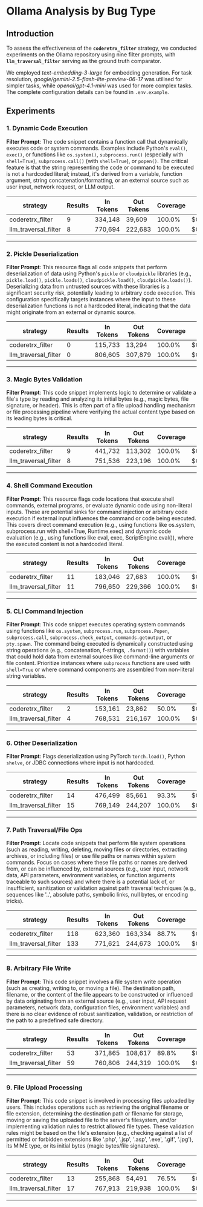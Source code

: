 # Ollama Analysis by Bug Type

## Introduction

To assess the effectiveness of the **`coderetrx_filter`** strategy, we conducted experiments on the Ollama repository using nine filter prompts, with **`llm_traversal_filter`** serving as the ground truth comparator.

We employed *text-embedding-3-large* for embedding generation. For task resolution, *google/gemini-2.5-flash-lite-preview-06-17* was utilised for simpler tasks, while *openai/gpt-4.1-mini* was used for more complex tasks. The complete configuration details can be found in `.env.example`.

## Experiments

### 1. Dynamic Code Execution

**Filter Prompt**: The code snippet contains a function call that dynamically executes code or system commands. Examples include Python's `eval()`, `exec()`, or functions like `os.system()`, `subprocess.run()` (especially with `shell=True`), `subprocess.call()` (with `shell=True`), or `popen()`. The critical feature is that the string representing the code or command to be executed is not a hardcoded literal; instead, it's derived from a variable, function argument, string concatenation/formatting, or an external source such as user input, network request, or LLM output.

| strategy             | Results | In Tokens | Out Tokens | Coverage | Cost    | Cost Ratio |
| -------------------- | ------- | --------- | ---------- | -------- | ------- | ---------- |
| coderetrx_filter      | 9       | 334,148   | 39,609     | 100.0%   | $0.1970 | 0.30       |
| llm_traversal_filter | 8       | 770,694   | 222,683    | 100.0%   | $0.6646 | 1          |

------

### 2. Pickle Deserialization

**Filter Prompt**: This resource flags all code snippets that perform deserialization of data using Python's `pickle` or `cloudpickle` libraries (e.g., `pickle.load()`, `pickle.loads()`, `cloudpickle.load()`, `cloudpickle.loads()`). Deserializing data from untrusted sources with these libraries is a significant security risk, potentially leading to arbitrary code execution. This configuration specifically targets instances where the input to these deserialization functions is not a hardcoded literal, indicating that the data might originate from an external or dynamic source.

| strategy             | Results | In Tokens | Out Tokens | Coverage | Cost    | Cost Ratio |
| -------------------- | ------- | --------- | ---------- | -------- | ------- | ---------- |
| coderetrx_filter      | 0       | 115,733   | 13,294     | 100.0%   | $0.0676 | 0.08       |
| llm_traversal_filter | 0       | 806,605   | 307,879    | 100.0%   | $0.8152 | 1          |

------

### 3. Magic Bytes Validation

**Filter Prompt**: This code snippet implements logic to determine or validate a file's type by reading and analyzing its initial bytes (e.g., magic bytes, file signature, or header). This is often part of a file upload handling mechanism or file processing pipeline where verifying the actual content type based on its leading bytes is critical.

| strategy             | Results | In Tokens | Out Tokens | Coverage | Cost    | Cost Ratio |
| -------------------- | ------- | --------- | ---------- | -------- | ------- | ---------- |
| coderetrx_filter      | 9       | 441,732   | 113,302    | 100.0%   | $0.3580 | 0.54       |
| llm_traversal_filter | 8       | 751,536   | 223,196    | 100.0%   | $0.6577 | 1          |

------

### 4. Shell Command Execution

**Filter Prompt**: This resource flags code locations that execute shell commands, external programs, or evaluate dynamic code using non-literal inputs. These are potential sinks for command injection or arbitrary code execution if external input influences the command or code being executed. This covers direct command execution (e.g., using functions like os.system, subprocess.run with shell=True, Runtime.exec) and dynamic code evaluation (e.g., using functions like eval, exec, ScriptEngine.eval()), where the executed content is not a hardcoded literal.

| strategy             | Results | In Tokens | Out Tokens | Coverage | Cost    | Cost Ratio |
| -------------------- | ------- | --------- | ---------- | -------- | ------- | ---------- |
| coderetrx_filter      | 11      | 183,046   | 27,683     | 100.0%   | $0.1510 | 0.22       |
| llm_traversal_filter | 11      | 796,650   | 229,366    | 100.0%   | $0.6856 | 1          |

------


### 5. CLI Command Injection

**Filter Prompt**: This code snippet executes operating system commands using functions like `os.system`, `subprocess.run`, `subprocess.Popen`, `subprocess.call`, `subprocess.check_output`, `commands.getoutput`, or `pty.spawn`. The command being executed is dynamically constructed using string operations (e.g., concatenation, f-strings, `.format()`) with variables that could hold data from external sources like command-line arguments or file content. Prioritize instances where `subprocess` functions are used with `shell=True` or where command components are assembled from non-literal string variables.

| strategy             | Results | In Tokens | Out Tokens | Coverage | Cost    | Cost Ratio |
| -------------------- | ------- | --------- | ---------- | -------- | ------- | ---------- |
| coderetrx_filter      | 2       | 153,161   | 23,862     | 50.0%    | $0.0994 | 0.15       |
| llm_traversal_filter | 4       | 768,531   | 216,167    | 100.0%   | $0.6533 | 1          |

------

### 6. Other Deserialization

**Filter Prompt**: Flags deserialization using PyTorch `torch.load()`, Python `shelve`, or JDBC connections where input is not hardcoded.

| strategy             | Results | In Tokens | Out Tokens | Coverage | Cost    | Cost Ratio |
|----------------------| ------- | --------- | ---------- | -------- | ------- | ---------- |
| coderetrx_filter     | 14      | 476,499   | 85,661     | 93.3%    | $0.3277 | 0.47       |
| llm_traversal_filter | 15      | 769,149   | 244,207    | 100.0%   | $0.6984 | 1          |

------

### 7. Path Traversal/File Ops

**Filter Prompt**: Locate code snippets that perform file system operations (such as reading, writing, deleting, moving files or directories, extracting archives, or including files) or use file paths or names within system commands. Focus on cases where these file paths or names are derived from, or can be influenced by, external sources (e.g., user input, network data, API parameters, environment variables, or function arguments traceable to such sources) and where there is a potential lack of, or insufficient, sanitization or validation against path traversal techniques (e.g., sequences like '..', absolute paths, symbolic links, null bytes, or encoding tricks).

| strategy             | Results | In Tokens | Out Tokens | Coverage | Cost    | Cost Ratio |
|----------------------| ------- | --------- | ---------- | -------- | ------- | ---------- |
| coderetrx_filter     | 118     | 623,360   | 163,334    | 88.7%    | $0.5167 | 0.74       |
| llm_traversal_filter | 133     | 771,621   | 244,673    | 100.0%   | $0.7001 | 1          |

------

### 8. Arbitrary File Write

**Filter Prompt**: This code snippet involves a file system write operation (such as creating, writing to, or moving a file). The destination path, filename, or the content of the file appears to be constructed or influenced by data originating from an external source (e.g., user input, API request parameters, network data, configuration files, environment variables) and there is no clear evidence of robust sanitization, validation, or restriction of the path to a predefined safe directory.

| strategy             | Results | In Tokens | Out Tokens | Coverage | Cost    | Cost Ratio |
|----------------------| ------- | --------- | ---------- | -------- | ------- | ---------- |
| coderetrx_filter     | 53      | 371,865   | 108,617    | 89.8%    | $0.3531 | 0.51       |
| llm_traversal_filter | 59      | 760,806   | 244,319    | 100.0%   | $0.6952 | 1          |

------

### 9. File Upload Processing

**Filter Prompt**: This code snippet is involved in processing files uploaded by users. This includes operations such as retrieving the original filename or file extension, determining the destination path or filename for storage, moving or saving the uploaded file to the server's filesystem, and/or implementing validation rules to restrict allowed file types. These validation rules might be based on the file's extension (e.g., checking against a list of permitted or forbidden extensions like '.php', '.jsp', '.asp', '.exe', '.gif', '.jpg'), its MIME type, or its initial bytes (magic bytes/file signatures).

| strategy             | Results | In Tokens | Out Tokens | Coverage | Cost    | Cost Ratio |
|----------------------| ------- | --------- | ---------- | -------- | ------- | ---------- |
| coderetrx_filter     | 13      | 255,868   | 54,491     | 76.5%    | $0.1936 | 0.29       |
| llm_traversal_filter | 17      | 767,913   | 219,938    | 100.0%   | $0.6591 | 1          |

------
